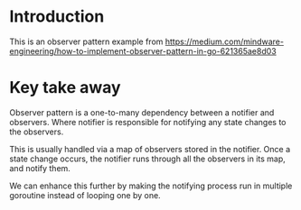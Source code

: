 # Introduction
This is an observer pattern example from https://medium.com/mindware-engineering/how-to-implement-observer-pattern-in-go-621365ae8d03

# Key take away
Observer pattern is a one-to-many dependency between a notifier and observers. Where notifier is responsible for notifying any state changes to the observers.

This is usually handled via a map of observers stored in the notifier. Once a state change occurs, the notifier runs through all the observers in its map, and notify them.

We can enhance this further by making the notifying process run in multiple goroutine instead of looping one by one.